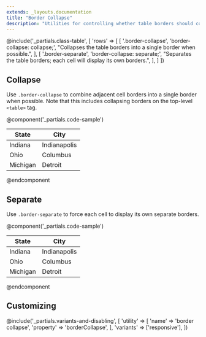 ```yaml
---
extends: _layouts.documentation
title: "Border Collapse"
description: "Utilities for controlling whether table borders should collapse or be separated."
---
```



@include('_partials.class-table', [
  'rows' => [
    [
      '.border-collapse',
      'border-collapse: collapse;',
      "Collapses the table borders into a single border when possible.",
    ],
    [
      '.border-separate',
      'border-collapse: separate;',
      "Separates the table borders; each cell will display its own borders.",
    ],
  ]
])

## Collapse

Use `.border-collapse` to combine adjacent cell borders into a single border when possible. Note that this includes collapsing borders on the top-level `<table>` tag.

@component('_partials.code-sample')
<table class="border-collapse border-2 border-grey-500">
  <thead>
    <tr>
      <th class="border border-grey-400 px-4 py-2 text-grey-800">State</th>
      <th class="border border-grey-400 px-4 py-2 text-grey-800">City</th>
    </tr>
  </thead>
  <tbody>
    <tr>
      <td class="border border-grey-400 px-4 py-2">Indiana</td>
      <td class="border border-grey-400 px-4 py-2">Indianapolis</td>
    </tr>
    <tr>
      <td class="border border-grey-400 px-4 py-2">Ohio</td>
      <td class="border border-grey-400 px-4 py-2">Columbus</td>
    </tr>
    <tr>
      <td class="border border-grey-400 px-4 py-2">Michigan</td>
      <td class="border border-grey-400 px-4 py-2">Detroit</td>
    </tr>
  <tbody>
</table>
@endcomponent

## Separate

Use `.border-separate` to force each cell to display its own separate borders.

@component('_partials.code-sample')
<table class="border-separate border-2 border-grey-500">
  <thead>
    <tr>
      <th class="border border-grey-400 px-4 py-2 text-grey-800">State</th>
      <th class="border border-grey-400 px-4 py-2 text-grey-800">City</th>
    </tr>
  </thead>
  <tbody>
    <tr>
      <td class="border border-grey-400 px-4 py-2">Indiana</td>
      <td class="border border-grey-400 px-4 py-2">Indianapolis</td>
    </tr>
    <tr>
      <td class="border border-grey-400 px-4 py-2">Ohio</td>
      <td class="border border-grey-400 px-4 py-2">Columbus</td>
    </tr>
    <tr>
      <td class="border border-grey-400 px-4 py-2">Michigan</td>
      <td class="border border-grey-400 px-4 py-2">Detroit</td>
    </tr>
  <tbody>
</table>
@endcomponent


## Customizing

@include('_partials.variants-and-disabling', [
    'utility' => [
        'name' => 'border collapse',
        'property' => 'borderCollapse',
    ],
    'variants' => ['responsive'],
])
